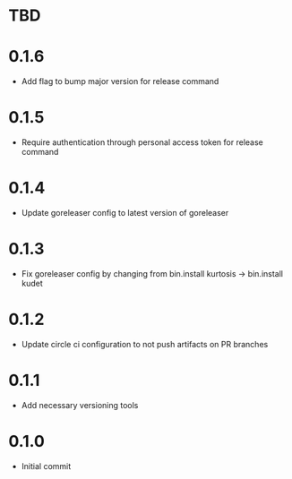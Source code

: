 # TBD

# 0.1.6

* Add flag to bump major version for release command

# 0.1.5
* Require authentication through personal access token for release command

# 0.1.4
* Update goreleaser config to latest version of goreleaser

# 0.1.3
* Fix goreleaser config by changing from bin.install kurtosis -> bin.install kudet

# 0.1.2
* Update circle ci configuration to not push artifacts on PR branches

# 0.1.1
* Add necessary versioning tools

# 0.1.0
* Initial commit